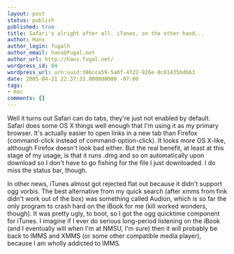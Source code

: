 ```yaml
---
layout: post
status: publish
published: true
title: Safari's alright after all. iTunes, on the other hand...
author: Hans
author_login: fugalh
author_email: hans@fugal.net
author_url: http://hans.fugal.net/
wordpress_id: 84
wordpress_url: urn:uuid:386cca59-5a0f-4f22-926e-0c61435bdb63
date: 2005-04-21 22:37:33.000000000 -07:00
tags:
- mac
comments: []
---
```

<p>Well it turns out Safari can do tabs, they're just not enabled by default.
Safari does some OS X things well enough that I'm using it as my primary
browser. It's actually easier to open links in a new tab than Firefox
(command-click instead of command-option-click). It looks more OS X-like,
although Firefox doesn't look bad either. But the real benefit, at least at
this stage of my usage, is that it runs .dmg and so on automatically upon
download so I don't have to go fishing for the file I just downloaded. I do
miss the status bar, though.</p>

<p>In other news, iTunes almost got rejected flat out because it didn't support
ogg vorbis. The best alternative from my quick search (after xmms from fink
didn't work out of the box) was something called Audion, which is so far the
only program to crash hard on the iBook for me (kill worked wonders, though).
It was pretty ugly, to boot, so I got the ogg quicktime component for iTunes. I
imagine if I ever do serious long-period listening on the iBook (and I
eventually will when I'm at NMSU, I'm sure) then it will probably be back to
IMMS and XMMS (or some other compatible media player), because I am wholly
addicted to IMMS.</p>
